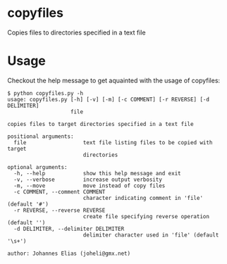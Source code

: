 # copyfiles
Copies files to directories specified in a text file

# Usage

Checkout the help message to get aquainted with the usage of copyfiles:

```
$ python copyfiles.py -h
usage: copyfiles.py [-h] [-v] [-m] [-c COMMENT] [-r REVERSE] [-d DELIMITER]
                    file

copies files to target directories specified in a text file

positional arguments:
  file                  text file listing files to be copied with target
                        directories

optional arguments:
  -h, --help            show this help message and exit
  -v, --verbose         increase output verbosity
  -m, --move            move instead of copy files
  -c COMMENT, --comment COMMENT
                        character indicating comment in 'file' (default '#')
  -r REVERSE, --reverse REVERSE
                        create file specifying reverse operation (default '')
  -d DELIMITER, --delimiter DELIMITER
                        delimiter character used in 'file' (default '\s+')

author: Johannes Elias (joheli@gmx.net)

```


